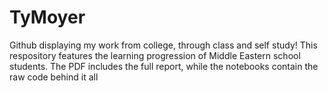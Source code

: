 # TyMoyer
Github displaying my work from college, through class and self study! 
This respository features the learning progression of Middle Eastern school students. The PDF includes the full report, while the notebooks contain the raw code behind it all

